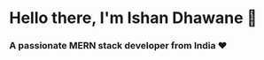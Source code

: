 <h1 >Hello there, I'm Ishan Dhawane 👋</h1>

<h3 >A passionate MERN stack developer from India ♥</h3>

